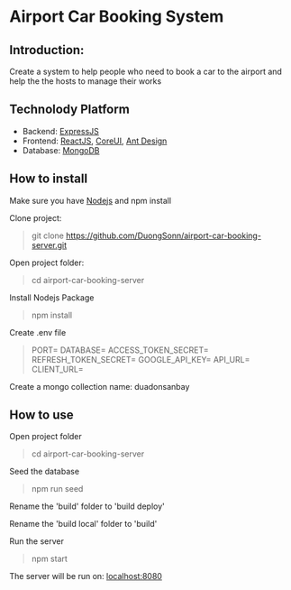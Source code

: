 # Airport Car Booking System
## Introduction:
Create a system to help people who need to book a car to the airport and help the the hosts to manage their works 
## Technolody Platform
* Backend: [ExpressJS](https://expressjs.com/)
* Frontend: [ReactJS](https://reactjs.org/), [CoreUI](https://coreui.io/react/), [Ant Design](https://ant.design/docs/react/introduce)
* Database: [MongoDB](https://www.mongodb.com/)
## How to install
Make sure you have [Nodejs](https://nodejs.org/en/download/) and npm install

Clone project:
> git clone https://github.com/DuongSonn/airport-car-booking-server.git

Open project folder: 
> cd airport-car-booking-server

Install Nodejs Package
> npm install

Create .env file
> PORT=
> DATABASE=
> ACCESS_TOKEN_SECRET=
> REFRESH_TOKEN_SECRET=
> GOOGLE_API_KEY=
> API_URL=
> CLIENT_URL=

Create a mongo collection name: duadonsanbay

## How to use
Open project folder
> cd airport-car-booking-server

Seed the database
> npm run seed

Rename the 'build' folder to 'build deploy'

Rename the 'build local' folder to 'build'

Run the server
> npm start

The server will be run on: [localhost:8080](localhost:8080)
